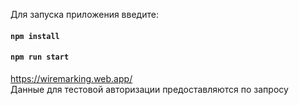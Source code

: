 Для запуска приложения введите:

#### `npm install`
#### `npm run start`

https://wiremarking.web.app/ <br/>
Данные для тестовой авторизации предоставляются по запросу
